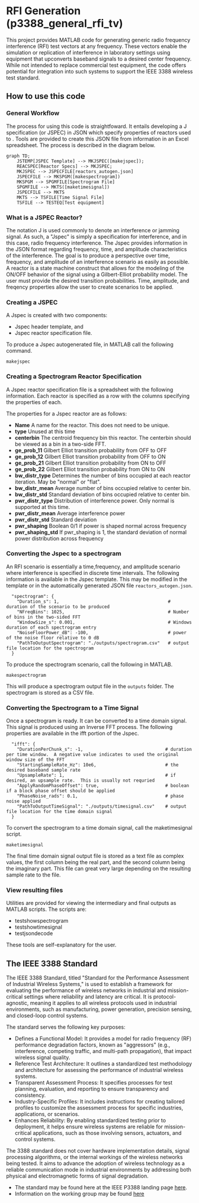 # RFI Generation (p3388_general_rfi_tv) 
This project provides MATLAB code for generating generic radio frequency interference (RFI) test vectors at any frequency. These vectors enable the simulation or replication of interference in laboratory settings using equipment that upconverts baseband signals to a desired center frequency. While not intended to replace commercial test equipment, the code offers potential for integration into such systems to support the IEEE 3388 wireless test standard.

## How to use this code

### General Workflow
The process for using this code is straightfoward.  It entails developing a J specification (or JSPEC) in JSON which specify properties of reactors used to .  Tools are provided to create this JSON file from information in an Excel spreadsheet.  The process is described in the diagram below.

```mermaid
graph TD;
    JSTEMP[JSPEC Template] --> MKJSPEC([makejspec]);
    REACSPEC[Reactor Specs] --> MKJSPEC;
    MKJSPEC --> JSPECFILE[reactors_autogen.json]
    JSPECFILE --> MKSPGM([makespectrogram])
    MKSPGM --> SPGMFILE[Spectrogram File]
    SPGMFILE --> MKTS([maketimesignal])
    JSPECFILE --> MKTS
    MKTS --> TSFILE[Time Signal File]
    TSFILE --> TESTEQ[Test equipment]
```

### What is a JSPEC Reactor?
The notation J is used commonly to denote an interference or jamming signal.  As such, a "Jspec" is simply a specification for interference, and in this case, radio frequency interference.  The Jspec provides information in the JSON format regarding frequency, time, and amplitude characteristics of the interference.  The goal is to produce a perspective over time, frequency, and amplitude of an interference scenario as easily as possible.  A reactor is a state machine construct that allows for the modeling of the ON/OFF behavior of the signal using a Gilbert-Elliot probability model.  The user must provide the desired transition probabilities.  Time, amplitude, and freqency properties allow the user to create scenarios to be applied.

### Creating a JSPEC
A Jspec is created with two components:
+ Jspec header template, and
+ Jspec reactor specification file.

To produce a Jspec autogenerated file, in MATLAB call the following command.
```
makejspec
```

### Creating a Spectrogram Reactor Specification
A Jspec reactor specification file is a spreadsheet with the following information.  Each reactor is specified as a row with the columns specifying the properties of each.

The properties for a Jspec reactor are as follows:

+ **Name** A name for the reactor.  This does not need to be unique.
+ **type** Unused at this time
+ **centerbin** The centroid frequency bin this reactor.  The centerbin should be viewed as a bin in a two-side FFT.
+ **ge_prob_11** Gilbert Elliot transition probability from OFF to OFF
+ **ge_prob_12** Gilbert Elliot transition probability from OFF to ON
+ **ge_prob_21** Gilbert Elliot transition probability from ON to OFF
+ **ge_prob_22** Gilbert Elliot transition probability from ON to ON
+ **bw_distr_type** Determines the number of bins occupied at each reactor iteration. May be "normal" or "flat".  
+ **bw_distr_mean** Average number of bins occupied relative to center bin.
+ **bw_distr_std** Standard deviation of bins occupied relative to center bin.
+ **pwr_distr_type** Distribution of interference power.  Only normal is supported at this time.
+ **pwr_distr_mean** Average interference power
+ **pwr_distr_std** Standard deviation
+ **pwr_shaping** Boolean 0/1 if power is shaped normal across frequency
+ **pwr_shaping_std** If pwr_shaping is 1, the standard deviation of normal power distribution across frequency

### Converting the Jspec to a spectrogram
An RFI scenario is essentially a time,frequency, and amplitude scenario where interference is specified in discrete time intervals.  The following information is available in the Jspec template.  This may be modified in the template or in the automatically generated JSON file `reactors_autogen.json`.  

```
  "spectrogram": {
    "Duration_s": 1,                                         # duration of the scenario to be produced
    "NFreqBins": 1025,                                       # Number of bins in the two-sided FFT
    "WindowSize_s": 0.001,                                   # Windows duration of each spectrogram entry
    "NoiseFloorPower_dB": -100,                              # power of the noise floor relative to 0 dB
    "PathToOutputSpectrogram": "./outputs/spectrogram.csv"   # output file location for the spectrogram
  }
```
To produce the spectrogram scenario, call the following in MATLAB.
```
makespectrogram
```
This will produce a spectrogram output file in the `outputs` folder.  The spectrogram is stored as a CSV file.

### Converting the Spectrogram to a Time Signal
Once a spectrogram is ready.  It can be converted to a time domain signal.  This signal is produced using an Inverse FFT process. The following properties are available in the ifft portion of the Jspec.
```
  "ifft": {
    "DurationPerChunk_s": -1,                               # duration per time window.  A negative value indicates to used the original window size of the FFT
    "StartingSampleRate_Hz": 10e6,                          # the desired baseband sample rate
    "UpsampleRate": 1,                                      # if desired, an upsample rate.  This is usually not requried
    "ApplyRandomPhaseOffset": true,                         # boolean if a block phase offset should be applied
    "PhaseNoise_rads": 0.1,                                 # phase noise applied
    "PathToOutputTimeSignal": "./outputs/timesignal.csv"    # output file location for the time domain signal
  }
```

To convert the spectrogram to a time domain signal, call the maketimesignal script.  
```
maketimesignal
```

The final time domain signal output file is stored as a text file as complex values, the first column being the real part, and the second column being the imaginary part.  This file can great very large depending on the resulting sample rate to the file.

### View resulting files
Utilities are provided for viewing the intermediary and final outputs as MATLAB scripts.  The scripts are:

+ testshowspectrogram
+ testshowtimesignal
+ testjsondecode

These tools are self-explanatory for the user.




## The IEEE 3388 Standard
The IEEE 3388 Standard, titled "Standard for the Performance Assessment of Industrial Wireless Systems," is used to establish a framework for evaluating the performance of wireless networks in industrial and mission-critical settings where reliability and latency are critical. It is protocol-agnostic, meaning it applies to all wireless protocols used in industrial environments, such as manufacturing, power generation, precision sensing, and closed-loop control systems.

The standard serves the following key purposes:

+ Defines a Functional Model: It provides a model for radio frequency (RF) performance degradation factors, known as "aggressors" (e.g., interference, competing traffic, and multi-path propagation), that impact wireless signal quality.
+ Reference Test Architecture: It outlines a standardized test methodology and architecture for assessing the performance of industrial wireless systems.
+ Transparent Assessment Process: It specifies processes for test planning, evaluation, and reporting to ensure transparency and consistency.
+ Industry-Specific Profiles: It includes instructions for creating tailored profiles to customize the assessment process for specific industries, applications, or scenarios.
+ Enhances Reliability: By enabling standardized testing prior to deployment, it helps ensure wireless systems are reliable for mission-critical applications, such as those involving sensors, actuators, and control systems.

The 3388 standard does not cover hardware implementation details, signal processing algorithms, or the internal workings of the wireless networks being tested. It aims to advance the adoption of wireless technology as a reliable communication mode in industrial environments by addressing both physical and electromagnetic forms of signal degradation.

+ The standard may be found here at the IEEE P3388 landing page [here](https://standards.ieee.org/ieee/3388/11516/). 
+ Information on the working group may be found [here](https://sagroups.ieee.org/p3388/)




